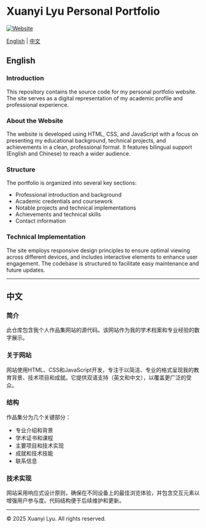 # Xuanyi Lyu Personal Portfolio

[![Website](https://img.shields.io/badge/Website-lvxy.cc-purple)](https://lvxy.cc)

[English](#english) | [中文](#中文)

## English

### Introduction

This repository contains the source code for my personal portfolio website. The site serves as a digital representation of my academic profile and professional experience.

### About the Website

The website is developed using HTML, CSS, and JavaScript with a focus on presenting my educational background, technical projects, and achievements in a clean, professional format. It features bilingual support (English and Chinese) to reach a wider audience.

### Structure

The portfolio is organized into several key sections:
- Professional introduction and background
- Academic credentials and coursework
- Notable projects and technical implementations
- Achievements and technical skills
- Contact information

### Technical Implementation

The site employs responsive design principles to ensure optimal viewing across different devices, and includes interactive elements to enhance user engagement. The codebase is structured to facilitate easy maintenance and future updates.

---

## 中文

### 简介

此仓库包含我个人作品集网站的源代码。该网站作为我的学术档案和专业经验的数字展示。

### 关于网站

网站使用HTML、CSS和JavaScript开发，专注于以简洁、专业的格式呈现我的教育背景、技术项目和成就。它提供双语支持（英文和中文），以覆盖更广泛的受众。

### 结构

作品集分为几个关键部分：
- 专业介绍和背景
- 学术证书和课程
- 主要项目和技术实现
- 成就和技术技能
- 联系信息

### 技术实现

网站采用响应式设计原则，确保在不同设备上的最佳浏览体验，并包含交互元素以增强用户参与度。代码结构便于后续维护和更新。

---

© 2025 Xuanyi Lyu. All rights reserved.
